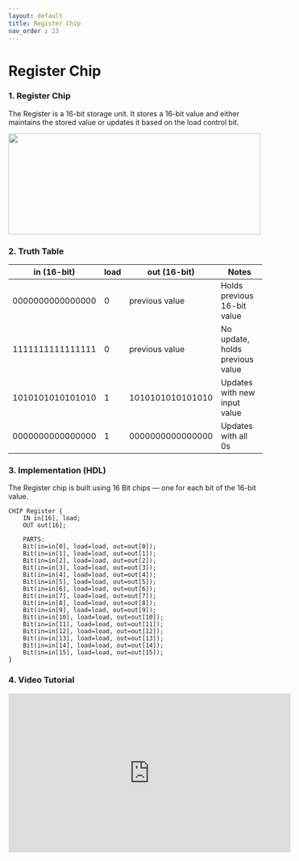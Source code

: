 ```yaml
---
layout: default
title: Register Chip
nav_order : 23
---
```


# Register Chip

### 1. Register Chip

The Register is a 16-bit storage unit. It stores a 16-bit value and either maintains the stored value or updates it based on the load control bit.

<img src="/nand2tetris/images/register.png" width="500" height="200px"/> 


### 2. Truth Table

| in (16-bit)         | load | out (16-bit)        | Notes                            |
|---------------------|------|---------------------|----------------------------------|
| 0000000000000000    | 0    | previous value      | Holds previous 16-bit value     |
| 1111111111111111    | 0    | previous value      | No update, holds previous value |
| 1010101010101010    | 1    | 1010101010101010    | Updates with new input value    |
| 0000000000000000    | 1    | 0000000000000000    | Updates with all 0s             |



### 3. Implementation (HDL)

The Register chip is built using 16 Bit chips — one for each bit of the 16-bit value.

```hdl
CHIP Register {
    IN in[16], load;
    OUT out[16];

    PARTS:
    Bit(in=in[0], load=load, out=out[0]);
    Bit(in=in[1], load=load, out=out[1]);
    Bit(in=in[2], load=load, out=out[2]);
    Bit(in=in[3], load=load, out=out[3]);
    Bit(in=in[4], load=load, out=out[4]);
    Bit(in=in[5], load=load, out=out[5]);
    Bit(in=in[6], load=load, out=out[6]);
    Bit(in=in[7], load=load, out=out[7]);
    Bit(in=in[8], load=load, out=out[8]);
    Bit(in=in[9], load=load, out=out[9]);
    Bit(in=in[10], load=load, out=out[10]);
    Bit(in=in[11], load=load, out=out[11]);
    Bit(in=in[12], load=load, out=out[12]);
    Bit(in=in[13], load=load, out=out[13]);
    Bit(in=in[14], load=load, out=out[14]);
    Bit(in=in[15], load=load, out=out[15]);
}

 ```
### 4. Video Tutorial
<iframe width="560" height="315" src="https://www.youtube.com/embed/A2J_VkAS62Y?si=B1cWOL-uxnSqcVG4" title="YouTube video player" frameborder="0" allow="accelerometer; autoplay; clipboard-write; encrypted-media; gyroscope; picture-in-picture; web-share" referrerpolicy="strict-origin-when-cross-origin" allowfullscreen></iframe>